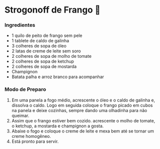 # Strogonoff de Frango :chicken:

### Ingredientes

- 1 quilo de peito de frango sem pele
- 1 tablete de caldo de galinha
- 3 colheres de sopa de óleo 
- 2 latas de creme de leite sem soro 
- 2 colheres de sopa de molho de tomate
- 2 colheres de sopa de ketchup
- 2 colheres de sopa de mostarda
- Champignon
- Batata palha e arroz branco para acompanhar

### Modo de Preparo

1. Em uma panela a fogo médio, acrescente o óleo e o caldo de galinha e, dissolva o caldo. Logo em seguida coloque o frango picado em cubos na panela e deixe cozinhas, sempre dando uma olhadinha para não queimar.
2. Assim que o frango estiver bem cozido. acrescente o molho de tomate, o ketchup, a mostarda e champignon a gosta.
3. Abaixe o fogo e coloque o creme de leite e mexa bem até se tornar um creme homogêneo.
4. Está pronto para servir.





